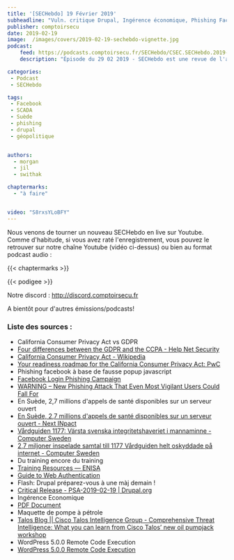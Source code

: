 ```yaml
---
title: '[SECHebdo] 19 Février 2019'
subheadline: "Vuln. critique Drupal, Ingérence économique, Phishing Facebook, RGPD vs CCPA, Sensib Scada, Fuite de données en Suède, etc."
publisher: comptoirsecu
date: 2019-02-19
image:  /images/covers/2019-02-19-sechebdo-vignette.jpg
podcast:
    feed: https://podcasts.comptoirsecu.fr/SECHebdo/CSEC.SECHebdo.2019-02-19.mp3
    description: "Épisode du 29 02 2019 - SECHebdo est une revue de l'actualité cybersécurité réalisée en live sur Youtube, généralement le mardi soir."

categories:
 - Podcast
 - SECHebdo

tags:
 - Facebook
 - SCADA
 - Suède
 - phishing
 - drupal
 - géopolitique


authors:
  - morgan
  - jil
  - swithak

chaptermarks:
  - "à faire"


video: "S8rxsYLoBFY"
---
```


Nous venons de tourner un nouveau SECHebdo en live sur Youtube. Comme d'habitude, si vous avez raté l'enregistrement, vous pouvez le retrouver sur notre chaîne Youtube (vidéo ci-dessus) ou bien au format podcast audio :

{{< chaptermarks >}}

{{< podigee >}}

Notre discord : <http://discord.comptoirsecu.fr>

A bientôt pour d'autres émissions/podcasts!

### Liste des sources :

*  California Consumer Privacy Act vs GDPR
  * [Four differences between the GDPR and the CCPA - Help Net Security](https://www.helpnetsecurity.com/2019/02/04/gdpr-ccpa-differences/)
  * [California Consumer Privacy Act - Wikipedia](https://en.wikipedia.org/wiki/California_Consumer_Privacy_Act)
  * [Your readiness roadmap for the California Consumer Privacy Act: PwC](https://www.pwc.com/us/en/services/consulting/cybersecurity/california-consumer-privacy-act.html)
*  Phishing facebook à base de fausse popup javascript
  * [Facebook Login Phishing Campaign](https://myki.com/blog/facebook-login-phishing-campaign/)
  * [WARNING – New Phishing Attack That Even Most Vigilant Users Could Fall For](https://thehackernews.com/2019/02/advance-phishing-login-page.html)
*  En Suède, 2,7 millions d'appels de santé disponibles sur un serveur ouvert
  * [En Suède, 2,7 millions d'appels de santé disponibles sur un serveur ouvert - Next INpact](https://www.nextinpact.com/brief/en-suede--2-7-millions-d-appels-de-sante-disponibles-sur-un-serveur-ouvert-7810.htm)
  * [Vårdguiden 1177: Värsta svenska integritetshaveriet i mannaminne - Computer Sweden](https://computersweden.idg.se/2.2683/1.714790/1177-lackan-integritetshaveri)
  * [2,7 miljoner inspelade samtal till 1177 Vårdguiden helt oskyddade på internet - Computer Sweden](https://computersweden.idg.se/2.2683/1.714787/inspelade-samtal-1177-vardguiden-oskyddade-internet)
*  Du training encore du training
  * [Training Resources — ENISA](https://www.enisa.europa.eu/topics/trainings-for-cybersecurity-specialists/online-training-material)
  * [Guide to Web Authentication](https://webauthn.guide/)
*  Flash: Drupal préparez-vous à une màj demain !
  * [Critical Release - PSA-2019-02-19 | Drupal.org](https://www.drupal.org/psa-2019-02-19)
*  Ingérence Economique
  * [PDF Document](https://www.entreprises.gouv.fr/files/files/directions_services/information-strategique-sisse/publications/Flash-n50-Fevrier-2019.pdf)
*  Maquette de pompe à pétrole
  * [Talos Blog || Cisco Talos Intelligence Group - Comprehensive Threat Intelligence: What you can learn from Cisco Talos’ new oil pumpjack workshop](https://blog.talosintelligence.com/2019/02/oil-pumpjack.html)
*  WordPress 5.0.0 Remote Code Execution
  * [WordPress 5.0.0 Remote Code Execution](https://blog.ripstech.com/2019/wordpress-image-remote-code-execution/)

